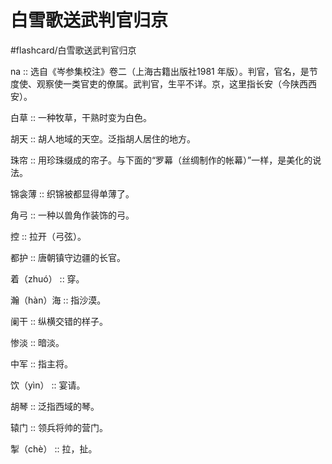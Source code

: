 # 白雪歌送武判官归京
#flashcard/白雪歌送武判官归京


na ::  选自《岑参集校注》卷二（上海古籍出版社1981 年版）。判官，官名，是节度使、观察使一类官吏的僚属。武判官，生平不详。京，这里指长安（今陕西西安）。

白草 :: 一种牧草，干熟时变为白色。

胡天 :: 胡人地域的天空。泛指胡人居住的地方。

珠帘 :: 用珍珠缀成的帘子。与下面的“罗幕（丝绸制作的帐幕）”一样，是美化的说法。

锦衾薄 :: 织锦被都显得单薄了。

角弓 :: 一种以兽角作装饰的弓。

控 :: 拉开（弓弦）。

都护 :: 唐朝镇守边疆的长官。

着（zhuó） :: 穿。

瀚（hàn）海 :: 指沙漠。

阑干 :: 纵横交错的样子。

惨淡 :: 暗淡。

中军 :: 指主将。

饮（yìn） :: 宴请。

胡琴 :: 泛指西域的琴。

辕门 :: 领兵将帅的营门。

掣（chè） :: 拉，扯。

